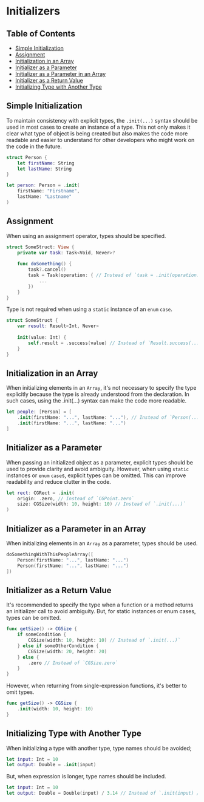# Initializers

## Table of Contents

- [Simple Initialization](#simple-initialization)
- [Assignment](#assignment)
- [Initialization in an Array](#initialization-in-an-array)
- [Initializer as a Parameter](#initializer-as-a-parameter)
- [Initializer as a Parameter in an Array](#initializer-as-a-parameter-in-an-array)
- [Initializer as a Return Value](#initializer-as-a-return-value)
- [Initializing Type with Another Type](#initializing-type-with-another-type)

## Simple Initialization

To maintain consistency with explicit types, the `.init(...)` syntax should be used in most cases to create an instance of a type. This not only makes it clear what type of object is being created but also makes the code more readable and easier to understand for other developers who might work on the code in the future.

```swift
struct Person {
    let firstName: String
    let lastName: String
}

let person: Person = .init(
    firstName: "Firstname",
    lastName: "Lastname"
)
```

## Assignment

When using an assignment operator, types should be specified.

```swift
struct SomeStruct: View {
    private var task: Task<Void, Never>?
    
    func doSomething() {
        task?.cancel()
        task = Task(operation: { // Instead of `task = .init(operation: ...)`
            ...
        })
    }
}
```

Type is not required when using a `static` instance of an `enum` `case`.

```swift
struct SomeStruct {
    var result: Result<Int, Never>
    
    init(value: Int) {
        self.result = .success(value) // Instead of `Result.success(...)`
    }
}
```

## Initialization in an Array

When initializing elements in an `Array`, it's not necessary to specify the type explicitly because the type is already understood from the declaration. In such cases, using the .init(...) syntax can make the code more readable.

```swift
let people: [Person] = [
    .init(firstName: "...", lastName: "..."), // Instead of `Person(...)`
    .init(firstName: "...", lastName: "...")
]
```

## Initializer as a Parameter

When passing an initialized object as a parameter, explicit types should be used to provide clarity and avoid ambiguity. However, when using `static` instances or `enum` `case`s, explicit types can be omitted. This can improve readability and reduce clutter in the code.

```swift
let rect: CGRect = .init(
    origin: .zero, // Instead of `CGPoint.zero`
    size: CGSize(width: 10, height: 10) // Instead of `.init(...)`
)
```

## Initializer as a Parameter in an Array

When initializing elements in an `Array` as a parameter, types should be used.

```swift
doSomethingWithThisPeopleArray([
    Person(firstName: "...", lastName: "...")
    Person(firstName: "...", lastName: "...")
])
```

## Initializer as a Return Value

It's recommended to specify the type when a function or a method returns an initializer call to avoid ambiguity. But, for static instances or enum cases, types can be omitted.

```swift
func getSize() -> CGSize {
    if someCondition {
        CGSize(width: 10, height: 10) // Instead of `.init(...)`
    } else if someOtherCondition {
        CGSize(width: 20, height: 20)
    } else {
        .zero // Instead of `CGSize.zero`
    }
}
```

However, when returning from single-expression functions, it's better to omit types.

```swift
func getSize() -> CGSize {
    .init(width: 10, height: 10)
}
```

## Initializing Type with Another Type

When initializing a type with another type, type names should be avoided;

```swift
let input: Int = 10
let output: Double = .init(input)
```

But, when expression is longer, type names should be included.

```swift
let input: Int = 10
let output: Double = Double(input) / 3.14 // Instead of `.init(input) / 3.14`
```
